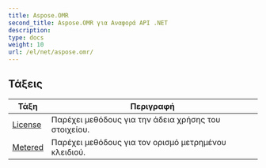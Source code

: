 ```yaml
---
title: Aspose.OMR
second_title: Aspose.OMR για Αναφορά API .NET
description: 
type: docs
weight: 10
url: /el/net/aspose.omr/
---
```



## Τάξεις

| Τάξη | Περιγραφή |
| --- | --- |
| [License](./license/) | Παρέχει μεθόδους για την άδεια χρήσης του στοιχείου. |
| [Metered](./metered/) | Παρέχει μεθόδους για τον ορισμό μετρημένου κλειδιού. |


